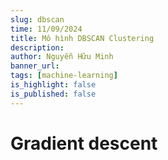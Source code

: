 ```yaml
---
slug: dbscan
time: 11/09/2024
title: Mô hình DBSCAN Clustering
description:
author: Nguyễn Hữu Minh
banner_url: 
tags: [machine-learning]
is_highlight: false
is_published: false
---
```


# Gradient descent
